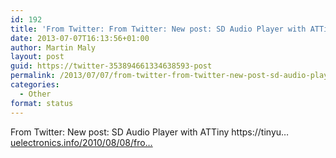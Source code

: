 ```yaml
---
id: 192
title: 'From Twitter: From Twitter: New post: SD Audio Player with ATTin&#8230;'
date: 2013-07-07T16:13:56+01:00
author: Martin Maly
layout: post
guid: https://twitter-353894661334638593-post
permalink: /2013/07/07/from-twitter-from-twitter-new-post-sd-audio-player-with-attin/
categories:
  - Other
format: status
---
```

From Twitter: New post: SD Audio Player with ATTiny https://tinyu&#8230; [uelectronics.info/2010/08/08/fro…](https://www.uelectronics.info/2010/08/08/from-twitter-new-post-sd-audio-player-with-attiny-httptinyu/)